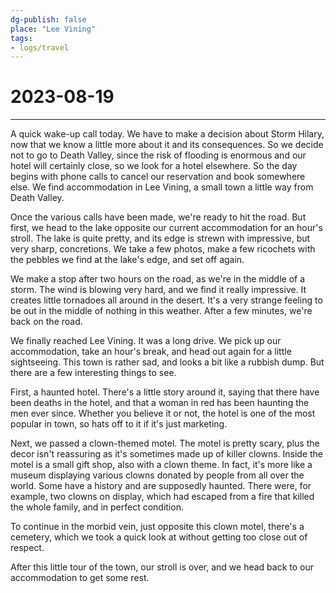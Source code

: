 ```yaml
---
dg-publish: false
place: "Lee Vining"
tags:
- logs/travel 
---
```

# 2023-08-19
---
A quick wake-up call today. We have to make a decision about Storm Hilary, now that we know a little more about it and its consequences. So we decide not to go to Death Valley, since the risk of flooding is enormous and our hotel will certainly close, so we look for a hotel elsewhere. So the day begins with phone calls to cancel our reservation and book somewhere else. We find accommodation in Lee Vining, a small town a little way from Death Valley.

Once the various calls have been made, we're ready to hit the road. But first, we head to the lake opposite our current accommodation for an hour's stroll. The lake is quite pretty, and its edge is strewn with impressive, but very sharp, concretions. We take a few photos, make a few ricochets with the pebbles we find at the lake's edge, and set off again.

We make a stop after two hours on the road, as we're in the middle of a storm. The wind is blowing very hard, and we find it really impressive. It creates little tornadoes all around in the desert. It's a very strange feeling to be out in the middle of nothing in this weather. After a few minutes, we're back on the road.

We finally reached Lee Vining. It was a long drive. We pick up our accommodation, take an hour's break, and head out again for a little sightseeing. This town is rather sad, and looks a bit like a rubbish dump. But there are a few interesting things to see.

First, a haunted hotel. There's a little story around it, saying that there have been deaths in the hotel, and that a woman in red has been haunting the men ever since. Whether you believe it or not, the hotel is one of the most popular in town, so hats off to it if it's just marketing.

Next, we passed a clown-themed motel. The motel is pretty scary, plus the decor isn't reassuring as it's sometimes made up of killer clowns. Inside the motel is a small gift shop, also with a clown theme. In fact, it's more like a museum displaying various clowns donated by people from all over the world. Some have a history and are supposedly haunted. There were, for example, two clowns on display, which had escaped from a fire that killed the whole family, and in perfect condition. 

To continue in the morbid vein, just opposite this clown motel, there's a cemetery, which we took a quick look at without getting too close out of respect.

After this little tour of the town, our stroll is over, and we head back to our accommodation to get some rest.
